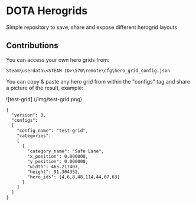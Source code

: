 # DOTA Herogrids
Simple repository to save, share and expose different herogrid layouts

## Contributions

You can access your own hero grids from: 

`Steam\userdata\<STEAM-ID>\570\remote\cfg\hero_grid_config.json`

You can copy & paste any hero grid from within the "configs" tag and share a picture of the result, example:

![test-grid] (/img/test-grid.png)
```
{
  "version": 3,
  "configs":
  [
    "config_name": "test-grid",
    "categories": 
    [
      {
        "category_name": "Safe Lane",
        "x_position": 0.000000,
        "y_position": 0.000000,
        "width": 465.217407,
        "height": 91.304352,
        "hero_ids": [4,6,8,48,114,44,67,63]
      }
    ]
  ]
}
```
